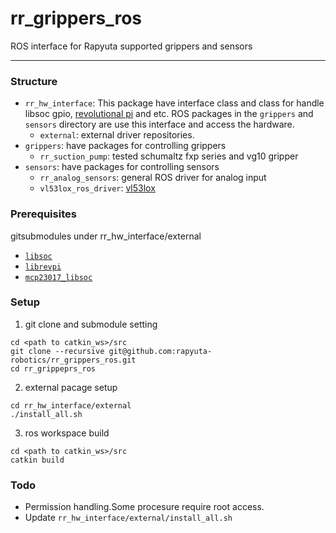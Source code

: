 # rr_grippers_ros
ROS interface for Rapyuta supported grippers and sensors

---
### Structure
- `rr_hw_interface`: This package have interface class and class for handle libsoc gpio, [revolutional pi](https://revolution.kunbus.com/) and etc. ROS packages in the `grippers` and `sensors` directory are use this interface and access the hardware.
  - `external`: external driver repositories.
- `grippers`: have packages for controlling grippers
  - `rr_suction_pump`: tested schumaltz fxp series and vg10 gripper
- `sensors`: have packages for controlling sensors
  - `rr_analog_sensors`: general ROS driver for analog input
  - `vl53lox_ros_driver`: [vl53lox](https://www.st.com/en/imaging-and-photonics-solutions/vl53l0x.html)  
### Prerequisites
gitsubmodules under rr_hw_interface/external
* [`libsoc`](https://github.com/bhuvanchandra/libsoc.git)
* [`librevpi`](https://github.com/bhuvanchandra/librevpi.git)
* [`mcp23017_libsoc`](https://github.com/bhuvanchandra/mcp23017_libsoc.git)

### Setup
1. git clone and submodule setting
```
cd <path to catkin_ws>/src
git clone --recursive git@github.com:rapyuta-robotics/rr_grippers_ros.git
cd rr_grippeprs_ros
```
2. external pacage setup
```
cd rr_hw_interface/external
./install_all.sh
```
3. ros workspace build
```
cd <path to catkin_ws>/src
catkin build
```

### Todo
- Permission handling.Some procesure require root access.
- Update `rr_hw_interface/external/install_all.sh`